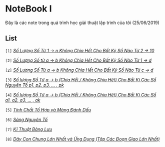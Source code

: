 # NoteBook I
Đây là các note trong quá trình học giải thuật lập trình của tôi (25/06/2019)

## List
`[1]` [*Số Lượng Số Từ 1 -> n Không Chia Hết Cho Bất Kỳ Số Nào Từ 2 -> 10*](./Notes/note_1.md)

`[2]` [*Số Lượng Số từ a -> b Không Chia Hết Cho Bất Kỳ Số Nào Từ 1 -> d*](./Notes/note_2.md)

`[2]` [*Số Lượng Số Từ a -> b Không Chia Hết Cho Bất Kỳ Số Nào Từ c -> d*](./Notes/note_2.md)

`[3]` [*Số lượng Số Từ a -> b (Chia Hết / Không Chia Hêt) Cho Bất Kì Các Số Nguyên Tố p1, p2, p3, ... , pk*](./Notes/note_3.md)

`[4]` [*Số lượng Số Từ a -> b (Chia Hết / Không Chia Hêt) Cho Bất Kì Các Số a1, a2, a3, ... , ak*](./Notes/note_4.md)

`[5]` [*Tính Chất Tổ Hợp và Mảng Đánh Dấu*](./Notes/note_5.md)

`[6]` [*Sàng Nguyên Tố*](./Notes/note_6.md)

`[7]` [*Kĩ Thuật Bảng Lưu*](./Notes/note_7.md)

`[8]` [*Dãy Con Chung Lớn Nhất và Ứng Dụng (Tập Các Đoạn Giao Lớn Nhất)*](./Notes/note_8.md)
